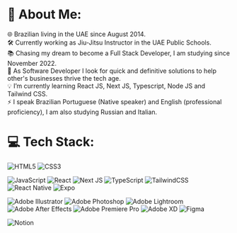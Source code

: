 <!-- @format -->

# 💫 About Me:

🌐 Brazilian living in the UAE since August 2014.<br>🛠 Currently working as Jiu-Jitsu Instructor in the UAE Public Schools.<br>📚 Chasing my dream to become a Full Stack Developer, I am studying since November 2022.<br>🤝 As Software Developer I look for quick and definitive solutions to help other's businesses thrive the tech age. <br>💡 I’m currently learning React JS, Next JS, Typescript, Node JS and Tailwind CSS.<br>⚡ I speak Brazilian Portuguese (Native speaker) and English (professional proficiency), I am also studying Russian and Italian.<br>

# 💻 Tech Stack:


![HTML5](https://img.shields.io/badge/html5-%23E34F26.svg?style=flat-square&logo=html5&logoColor=white)
![CSS3](https://img.shields.io/badge/css3-%231572B6.svg?style=flat-square&logo=css3&logoColor=white)

![JavaScript](https://img.shields.io/badge/javascript-%23323330.svg?style=flat-square&logo=javascript&logoColor=%23F7DF1E)
![React](https://img.shields.io/badge/react-%2320232a.svg?style=flat-square&logo=react&logoColor=%2361DAFB)
![Next JS](https://img.shields.io/badge/Next-black?style=flat-square&logo=next.js&logoColor=white)
![TypeScript](https://img.shields.io/badge/typescript-%23007ACC.svg?style=flat-square&logo=typescript&logoColor=white)
![TailwindCSS](https://img.shields.io/badge/tailwindcss-%2338B2AC.svg?style=flat-square&logo=tailwind-css&logoColor=white)
![React Native](https://img.shields.io/badge/react_native-%2320232a.svg?style=flat-square&logo=react&logoColor=%2361DAFB)
![Expo](https://img.shields.io/badge/expo-1C1E24?style=flat-square&logo=expo&logoColor=#D04A37)

![Adobe Illustrator](https://img.shields.io/badge/adobeillustrator-%23FF9A00.svg?style=flat-square&logo=adobeillustrator&logoColor=white)
![Adobe Photoshop](https://img.shields.io/badge/adobephotoshop-%2331A8FF.svg?style=flat-square&logo=adobephotoshop&logoColor=white)
![Adobe Lightroom](https://img.shields.io/badge/Adobe%20Lightroom-31A8FF.svg?style=flat-square&logo=Adobe%20Lightroom&logoColor=white)
![Adobe After Effects](https://img.shields.io/badge/Adobe%20After%20Effects-9999FF.svg?style=flat-square&logo=Adobe%20After%20Effects&logoColor=white)
![Adobe Premiere Pro](https://img.shields.io/badge/Adobe%20Premiere%20Pro-9999FF.svg?style=flat-square&logo=Adobe%20Premiere%20Pro&logoColor=white)
![Adobe XD](https://img.shields.io/badge/Adobe%20XD-470137?style=flat-square&logo=Adobe%20XD&logoColor=#FF61F6)
![Figma](https://img.shields.io/badge/figma-%23F24E1E.svg?style=flat-square&logo=figma&logoColor=white)

![Notion](https://img.shields.io/badge/Notion-%23000000.svg?style=flat-square&logo=notion&logoColor=white)

<!-- Proudly created with GPRM ( https://gprm.itsvg.in ) -->
